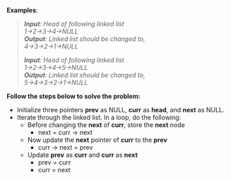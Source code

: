 **Examples**: 

> _**Input**: Head of following linked list_   
> _1->2->3->4->NULL_   
> _**Output**: Linked list should be changed to,_   
> _4->3->2->1->NULL_
> 
> _**Input**: Head of following linked list_   
> _1->2->3->4->5->NULL_   
> _**Output**: Linked list should be changed to,_   
> _5->4->3->2->1->NULL_

**Follow the steps below to solve the problem:**

- Initialize three pointers **prev** as NULL, **curr** as **head**, and **next** as NULL.
- Iterate through the linked list. In a loop, do the following:
    - Before changing the **next** of **curr**, store the **next** node 
        - next = curr -> next
    - Now update the **next** pointer of **curr** to the **prev** 
        - curr -> next = prev 
    - Update **prev** as **curr** and **curr** as **next** 
        - prev = curr 
        - curr = next

